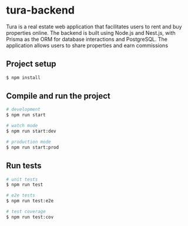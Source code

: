 # tura-backend
Tura is a real estate web application that facilitates users to rent and buy properties online. The backend is built using Node.js and Nest.js, with Prisma as the ORM for database interactions and PostgreSQL. The application allows users to share properties and earn commissions

## Project setup

```bash
$ npm install
```

## Compile and run the project

```bash
# development
$ npm run start

# watch mode
$ npm run start:dev

# production mode
$ npm run start:prod
```

## Run tests

```bash
# unit tests
$ npm run test

# e2e tests
$ npm run test:e2e

# test coverage
$ npm run test:cov
```

